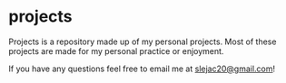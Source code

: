 # projects
Projects is a repository made up of my personal projects.  Most of these projects are made for my personal practice or enjoyment.

If you have any questions feel free to email me at slejac20@gmail.com!
